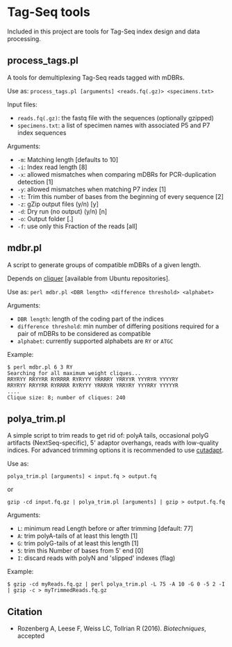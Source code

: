 Tag-Seq tools
=============

Included in this project are tools for Tag-Seq index design and data processing.

process_tags.pl
---------------

A tools for demultiplexing Tag-Seq reads tagged with mDBRs.

Use as: `process_tags.pl [arguments] <reads.fq(.gz)> <specimens.txt>`

Input files:

* `reads.fq(.gz)`: the fastq file with the sequences (optionally gzipped)
* `specimens.txt`: a list of specimen names with associated P5 and P7 index sequences

Arguments:

* `-m`: Matching length [defaults to 10]
* `-i`: Index read length [8]
* `-x`: allowed mismatches when comparing mDBRs for PCR-duplication detection [1]
* `-y`: allowed mismatches when matching P7 index [1]
* `-t`: Trim this number of bases from the beginning of every sequence [2]
* `-z`: gZip output files (y/n) [y]
* `-d`: Dry run (no output) (y/n) [n]
* `-o`: Output folder [.]
* `-f`: use only this Fraction of the reads [all]


mdbr.pl
-------

A script to generate groups of compatible mDBRs of a given length.

Depends on [cliquer](http://users.aalto.fi/~pat/cliquer.html) [available from Ubuntu repositories].

Use as: `perl mdbr.pl <DBR length> <difference threshold> <alphabet>`

Arguments:

* `DBR length`: length of the coding part of the indices
* `difference threshold`: min number of differing positions required for a pair of mDBRs to be considered as compatible
* `alphabet`: currently supported alphabets are `RY` or `ATGC`

Example:

    $ perl mdbr.pl 6 3 RY
    Searching for all maximum weight cliques...
    RRYRYY RRYYRR RYRRRR RYRYYY YRRRRY YRRYYR YYYRYR YYYYRY
    RRYRYY RRYYRR RYRRRR RYRYYY YRRRYR YRRYRY YYYRRY YYYYYR
    ....
    Clique size: 8; number of cliques: 240

polya\_trim.pl
--------------

A simple script to trim reads to get rid of: polyA tails, occasional polyG artifacts (NextSeq-specific), 5' adaptor overhangs, reads with low-quality indices. For advanced trimming options it is recommended to use [cutadapt](http://cutadapt.readthedocs.org/).

Use as:

    polya_trim.pl [arguments] < input.fq > output.fq

or

    gzip -cd input.fq.gz | polya_trim.pl [arguments] | gzip > output.fq.fq


Arguments:

* `L`: minimum read Length before or after trimming [default: 77]
* `A`: trim polyA-tails of at least this length     [1]
* `G`: trim polyG-tails of at least this length     [1]
* `5`: trim this Number of bases from 5' end        [0]
* `I`: discard reads with polyN and 'slipped' indexes (flag)

Example:

	$ gzip -cd myReads.fq.gz | perl polya_trim.pl -L 75 -A 10 -G 0 -5 2 -I | gzip -c > myTrimmedReads.fq.gz

Citation
--------

* Rozenberg A, Leese F, Weiss LC, Tollrian R (2016). *Biotechniques*, accepted
